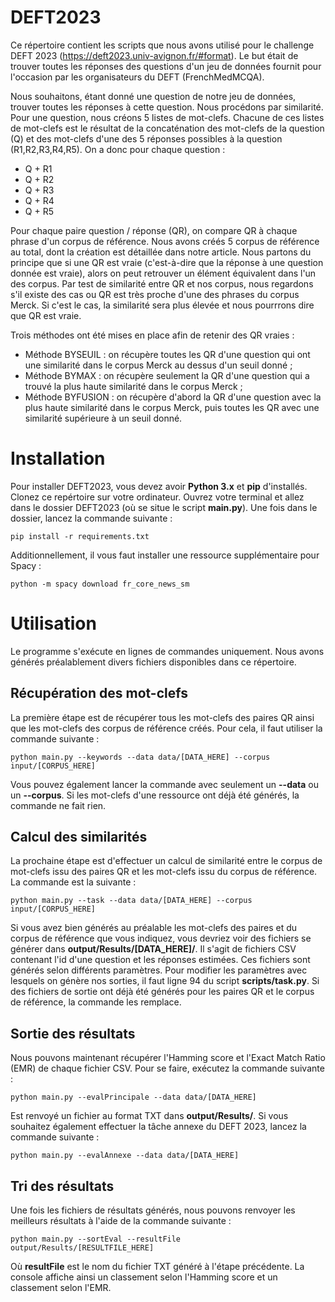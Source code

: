 # DEFT2023

Ce répertoire contient les scripts que nous avons utilisé pour le challenge DEFT 2023 (https://deft2023.univ-avignon.fr/#format). Le but était de trouver toutes les réponses des questions d'un jeu de données fournit pour l'occasion par les organisateurs du DEFT (FrenchMedMCQA).

Nous souhaitons, étant donné une question de notre jeu de données, trouver toutes les réponses à cette question. Nous procédons par similarité. Pour une question, nous créons 5 listes de mot-clefs. Chacune de ces listes de mot-clefs est le résultat de la concaténation des mot-clefs de la question (Q) et des mot-clefs d'une des 5 réponses possibles à la question (R1,R2,R3,R4,R5). On a donc pour chaque question : 

- Q + R1
- Q + R2
- Q + R3
- Q + R4
- Q + R5

Pour chaque paire question / réponse (QR), on compare QR à chaque phrase d'un corpus de référence. Nous avons créés 5 corpus de référence au total, dont la création est détaillée dans notre article. Nous partons du principe que si une QR est vraie (c'est-à-dire que la réponse à une question donnée est vraie), alors on peut retrouver un élément équivalent dans l'un des corpus. Par test de similarité entre QR et nos corpus, nous regardons s'il existe des cas ou QR est très proche d'une des phrases du corpus Merck. Si c'est le cas, la similarité sera plus élevée et nous pourrrons dire que QR est vraie.

Trois méthodes ont été mises en place afin de retenir des QR vraies : 

- Méthode BYSEUIL : on récupère toutes les QR d'une question qui ont une similarité dans le corpus Merck au dessus d'un seuil donné ;
- Méthode BYMAX : on récupère seulement la QR d'une question qui a trouvé la plus haute similarité dans le corpus Merck ;
- Méthode BYFUSION : on récupère d'abord la QR d'une question avec la plus haute similarité dans le corpus Merck, puis toutes les QR avec une similarité supérieure à un seuil donné.

# Installation

Pour installer DEFT2023, vous devez avoir **Python 3.x** et **pip** d'installés. Clonez ce repértoire sur votre ordinateur. Ouvrez votre terminal et allez dans le dossier DEFT2023 (où se situe le script **main.py**). Une fois dans le dossier, lancez la commande suivante :

```
pip install -r requirements.txt
```

Additionnellement, il vous faut installer une ressource supplémentaire pour Spacy :

```
python -m spacy download fr_core_news_sm
```

# Utilisation

Le programme s'exécute en lignes de commandes uniquement. Nous avons générés préalablement divers fichiers disponibles dans ce répertoire.

## Récupération des mot-clefs 

La première étape est de récupérer tous les mot-clefs des paires QR ainsi que les mot-clefs des corpus de référence créés. Pour cela, il faut utiliser la commande suivante :

```
python main.py --keywords --data data/[DATA_HERE] --corpus input/[CORPUS_HERE]
```

Vous pouvez également lancer la commande avec seulement un **--data** ou un **--corpus**. Si les mot-clefs d'une ressource ont déjà été générés, la commande ne fait rien.

## Calcul des similarités

La prochaine étape est d'effectuer un calcul de similarité entre le corpus de mot-clefs issu des paires QR et les mot-clefs issu du corpus de référence. La commande est la suivante :

```
python main.py --task --data data/[DATA_HERE] --corpus input/[CORPUS_HERE]
```

Si vous avez bien générés au préalable les mot-clefs des paires et du corpus de référence que vous indiquez, vous devriez voir des fichiers se générer dans **output/Results/[DATA_HERE]/**. Il s'agit de fichiers CSV contenant l'id d'une question et les réponses estimées. Ces fichiers sont générés selon différents paramètres. Pour modifier les paramètres avec lesquels on génère nos sorties, il faut ligne 94 du script **scripts/task.py**. Si des fichiers de sortie ont déjà été générés pour les paires QR et le corpus de référence, la commande les remplace.

## Sortie des résultats

Nous pouvons maintenant récupérer l'Hamming score et l'Exact Match Ratio (EMR) de chaque fichier CSV. Pour se faire, exécutez la commande suivante :

```
python main.py --evalPrincipale --data data/[DATA_HERE]
```

Est renvoyé un fichier au format TXT dans **output/Results/**. Si vous souhaitez également effectuer la tâche annexe du DEFT 2023, lancez la commande suivante :

```
python main.py --evalAnnexe --data data/[DATA_HERE]
```

## Tri des résultats

Une fois les fichiers de résultats générés, nous pouvons renvoyer les meilleurs résultats à l'aide de la commande suivante :

```
python main.py --sortEval --resultFile output/Results/[RESULTFILE_HERE]
```

Où **resultFile** est le nom du fichier TXT généré à l'étape précédente. La console affiche ainsi un classement selon l'Hamming score et un classement selon l'EMR.

